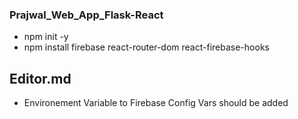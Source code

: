 ### Prajwal_Web_App_Flask-React

- npm init -y
- npm install firebase react-router-dom react-firebase-hooks


## Editor.md
- Environement Variable to Firebase Config Vars should be added
